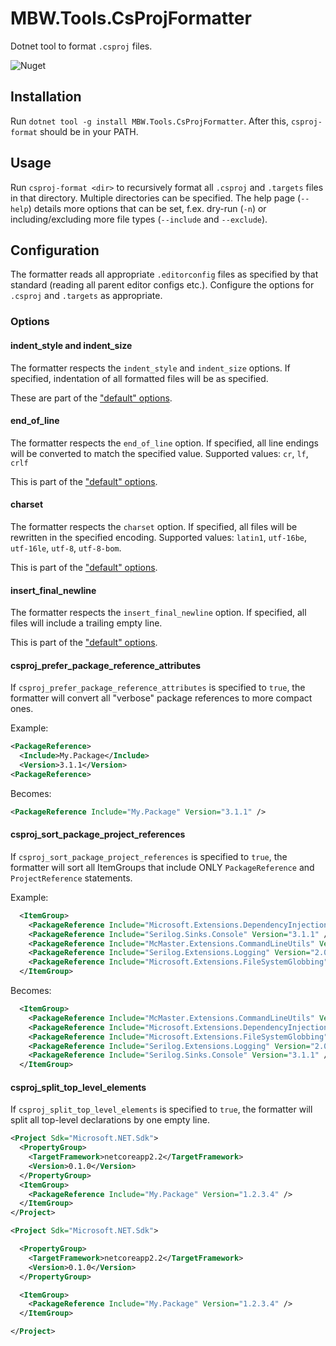 # MBW.Tools.CsProjFormatter

Dotnet tool to format `.csproj` files. 

![Nuget](https://img.shields.io/nuget/v/MBW.Tools.CsProjFormatter)

## Installation

Run `dotnet tool -g install MBW.Tools.CsProjFormatter`. After this, `csproj-format` should be in your PATH.

## Usage

Run `csproj-format <dir>` to recursively format all `.csproj` and `.targets` files in that directory. Multiple directories can be specified. The help page (`--help`) details more options that can be set, f.ex. dry-run (`-n`) or including/excluding more file types (`--include` and `--exclude`).

## Configuration

The formatter reads all appropriate `.editorconfig` files as specified by that standard (reading all parent editor configs etc.). Configure the options for `.csproj` and `.targets` as appropriate.

### Options

#### indent_style and indent_size

The formatter respects the `indent_style` and `indent_size` options. If specified, indentation of all formatted files will be as specified. 

These are part of the ["default" options](https://editorconfig-specification.readthedocs.io/en/latest/#supported-properties).

#### end_of_line

The formatter respects the `end_of_line` option. If specified, all line endings will be converted to match the specified value. Supported values: `cr`, `lf`, `crlf`

This is part of the ["default" options](https://editorconfig-specification.readthedocs.io/en/latest/#supported-properties).

#### charset

The formatter respects the `charset` option. If specified, all files will be rewritten in the specified encoding. Supported values: `latin1`, `utf-16be`, `utf-16le`, `utf-8`, `utf-8-bom`.

This is part of the ["default" options](https://editorconfig-specification.readthedocs.io/en/latest/#supported-properties).

#### insert_final_newline

The formatter respects the `insert_final_newline` option. If specified, all files will include a trailing empty line.

This is part of the ["default" options](https://editorconfig-specification.readthedocs.io/en/latest/#supported-properties).


#### csproj_prefer_package_reference_attributes

If `csproj_prefer_package_reference_attributes` is specified to `true`, the formatter will convert all "verbose" package references to more compact ones. 

Example:
```xml
<PackageReference>
  <Include>My.Package</Include>
  <Version>3.1.1</Version>
<PackageReference>
```

Becomes:

```xml
<PackageReference Include="My.Package" Version="3.1.1" />
```

#### csproj_sort_package_project_references

If `csproj_sort_package_project_references` is specified to `true`, the formatter will sort all ItemGroups that include ONLY `PackageReference` and `ProjectReference` statements. 

Example:
```xml
  <ItemGroup>
    <PackageReference Include="Microsoft.Extensions.DependencyInjection" Version="2.2.0" />
    <PackageReference Include="Serilog.Sinks.Console" Version="3.1.1" />
    <PackageReference Include="McMaster.Extensions.CommandLineUtils" Version="2.3.4" />
    <PackageReference Include="Serilog.Extensions.Logging" Version="2.0.4" />
    <PackageReference Include="Microsoft.Extensions.FileSystemGlobbing" Version="2.2.0" />
  </ItemGroup>
```

Becomes:

```xml
  <ItemGroup>
    <PackageReference Include="McMaster.Extensions.CommandLineUtils" Version="2.3.4" />
    <PackageReference Include="Microsoft.Extensions.DependencyInjection" Version="2.2.0" />
    <PackageReference Include="Microsoft.Extensions.FileSystemGlobbing" Version="2.2.0" />
    <PackageReference Include="Serilog.Extensions.Logging" Version="2.0.4" />
    <PackageReference Include="Serilog.Sinks.Console" Version="3.1.1" />
  </ItemGroup>
```

#### csproj_split_top_level_elements

If `csproj_split_top_level_elements` is specified to `true`, the formatter will split all top-level declarations by one empty line.

```xml
<Project Sdk="Microsoft.NET.Sdk">
  <PropertyGroup>
    <TargetFramework>netcoreapp2.2</TargetFramework>
    <Version>0.1.0</Version>
  </PropertyGroup>
  <ItemGroup>
    <PackageReference Include="My.Package" Version="1.2.3.4" />
  </ItemGroup>
</Project>
```

```xml
<Project Sdk="Microsoft.NET.Sdk">

  <PropertyGroup>
    <TargetFramework>netcoreapp2.2</TargetFramework>
    <Version>0.1.0</Version>
  </PropertyGroup>

  <ItemGroup>
    <PackageReference Include="My.Package" Version="1.2.3.4" />
  </ItemGroup>

</Project>
```